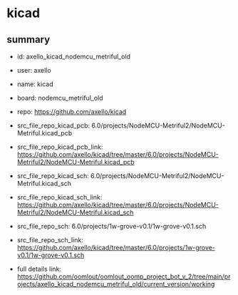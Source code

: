 # kicad
 
## summary 
* id: axello_kicad_nodemcu_metriful_old
* user: axello
* name: kicad
* board: nodemcu_metriful_old
* repo: https://github.com/axello/kicad
* src_file_repo_kicad_pcb: 6.0/projects/NodeMCU-Metriful2/NodeMCU-Metriful.kicad_pcb
* src_file_repo_kicad_pcb_link: https://github.com/axello/kicad/tree/master/6.0/projects/NodeMCU-Metriful2/NodeMCU-Metriful.kicad_pcb
* src_file_repo_kicad_sch: 6.0/projects/NodeMCU-Metriful2/NodeMCU-Metriful.kicad_sch
* src_file_repo_kicad_sch_link: https://github.com/axello/kicad/tree/master/6.0/projects/NodeMCU-Metriful2/NodeMCU-Metriful.kicad_sch

* src_file_repo_sch: 6.0/projects/1w-grove-v0.1/1w-grove-v0.1.sch
* src_file_repo_sch_link: https://github.com/axello/kicad/tree/master/6.0/projects/1w-grove-v0.1/1w-grove-v0.1.sch
* full details link: https://github.com/oomlout/oomlout_oomp_project_bot_v_2/tree/main/projects/axello_kicad_nodemcu_metriful_old/current_version/working  






